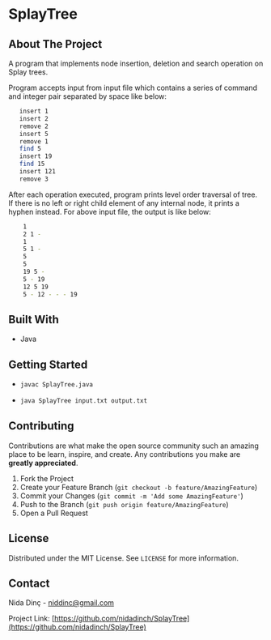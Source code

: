 # SplayTree

## About The Project

A  program  that implements  node  insertion,  deletion  and  search  operation  on  Splay  trees.

Program accepts input from input file which contains a series of command and integer pair separated by space like below:

```sh
   insert 1
   insert 2
   remove 2
   insert 5
   remove 1
   find 5
   insert 19
   find 15
   insert 121
   remove 3
   ```


After each operation executed, program prints level order traversal of tree. If there is no left or right child element of any internal node, it prints a hyphen instead. For above input file, the output is like below:

```sh
    1
    2 1 -
    1
    5 1 -
    5
    5
    19 5 -
    5 - 19
    12 5 19
    5 - 12 - - - 19
```

## Built With

* Java

## Getting Started



* ```sh
  javac SplayTree.java

   ```

* ```sh
  java SplayTree input.txt output.txt

   ```


## Contributing

Contributions are what make the open source community such an amazing place to be learn, inspire, and create. Any contributions you make are **greatly appreciated**.

1. Fork the Project
2. Create your Feature Branch (`git checkout -b feature/AmazingFeature`)
3. Commit your Changes (`git commit -m 'Add some AmazingFeature'`)
4. Push to the Branch (`git push origin feature/AmazingFeature`)
5. Open a Pull Request


## License

Distributed under the MIT License. See `LICENSE` for more information.


## Contact

Nida Dinç - niddinc@gmail.com

Project Link: [https://github.com/nidadinch/SplayTree](https://github.com/nidadinch/SplayTree)
